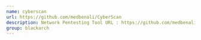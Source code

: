 ```yaml
---
name: cyberscan
url: https://github.com/medbenali/CyberScan
description: Network Pentesting Tool URL : https://github.com/medbenali/CyberScan Groups : blackarch blackarch-networking blackarch-scanner
group: blackarch
---
```

